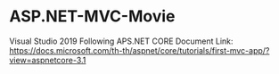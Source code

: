 # ASP.NET-MVC-Movie
Visual Studio 2019
Following APS.NET CORE Document 
Link: https://docs.microsoft.com/th-th/aspnet/core/tutorials/first-mvc-app/?view=aspnetcore-3.1
